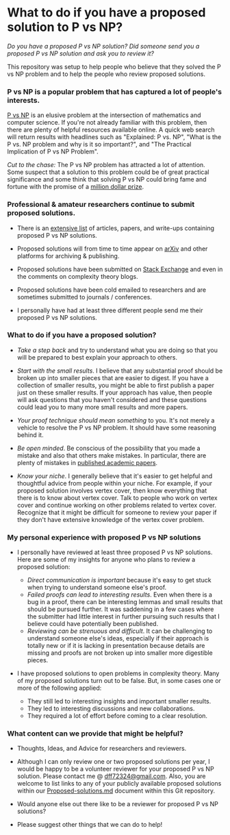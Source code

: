 # What to do if you have a proposed solution to P vs NP? 

*Do you have a proposed P vs NP solution?  Did someone send you a proposed P vs NP solution and ask you to review it?*

This repository was setup to help people who believe that they solved the P vs NP problem and to help the people who review proposed solutions.

### P vs NP is a popular problem that has captured a lot of people's interests.

[P vs NP](https://en.wikipedia.org/wiki/P_versus_NP_problem) is an elusive problem at the intersection of mathematics and computer science.  If you're not already familiar with this problem, then there are plenty of helpful resources available online.  A quick web search will return results with headlines such as "Explained: P vs. NP", "What is the P vs. NP problem and why is it so important?", and "The Practical Implication of P vs NP Problem".

*Cut to the chase:* The P vs NP problem has attracted a lot of attention.  Some suspect that a solution to this problem could be of great practical significance and some think that solving P vs NP could bring fame and fortune with the promise of a [million dollar prize](http://www.claymath.org/millennium-problems/p-vs-np-problem).

### Professional & amateur researchers continue to submit proposed solutions.

- There is an [extensive list](https://www.win.tue.nl/~gwoegi/P-versus-NP.htm) of articles, papers, and write-ups containing proposed P vs NP solutions.

- Proposed solutions will from time to time appear on [arXiv](https://arxiv.org/) and other platforms for archiving & publishing.

- Proposed solutions have been submitted on [Stack Exchange](https://cstheory.stackexchange.com/) and even in the comments on complexity theory blogs.

- Proposed solutions have been cold emailed to researchers and are sometimes submitted to journals / conferences.

- I personally have had at least three different people send me their proposed P vs NP solutions.

### What to do if you have a proposed solution?

- *Take a step back* and try to understand what you are doing so that you will be prepared to best explain your approach to others.

- *Start with the small results*.  I believe that any substantial proof should be broken up into smaller pieces that are easier to digest.  If you have a collection of smaller results, you might be able to first publish a paper just on these smaller results.  If your approach has value, then people will ask questions that you haven't considered and these questions could lead you to many more small results and more papers.

- *Your proof technique should mean something* to you.  It's not merely a vehicle to resolve the P vs NP problem.  It should have some reasoning behind it.

- *Be open minded*.  Be conscious of the possibility that you made a mistake and also that others make mistakes.  In particular, there are plenty of mistakes in [published academic papers](https://academia.stackexchange.com/questions/48224/how-common-is-it-for-a-paper-to-be-wrong).

- *Know your niche*.  I generally believe that it's easier to get helpful and thoughtful advice from people within your niche.  For example, if your proposed solution involves vertex cover, then know everything that there is to know about vertex cover.  Talk to people who work on vertex cover and continue working on other problems related to vertex cover.  Recognize that it might be difficult for someone to review your paper if they don't have extensive knowledge of the vertex cover problem.
        
### My personal experience with proposed P vs NP solutions

- I personally have reviewed at least three proposed P vs NP solutions.  Here are some of my insights for anyone who plans to review a proposed solution:
  - *Direct communication is important* because it's easy to get stuck when trying to understand someone else's proof.
  - *Failed proofs can lead to interesting results*.  Even when there is a bug in a proof, there can be interesting lemmas and small results that should be pursued further.  It was saddening in a few cases where the submitter had little interest in further pursuing such results that I believe could have potentially been published.
  - *Reviewing can be strenuous and difficult*.  It can be challenging to understand someone else's ideas, especially if their approach is totally new or if it is lacking in presentation because details are missing and proofs are not broken up into smaller more digestible pieces.

- I have proposed solutions to open problems in complexity theory.  Many of my proposed solutions turn out to be false.  But, in some cases one or more of the following applied:
  - They still led to interesting insights and important smaller results.
  - They led to interesting discussions and new collaborations.
  - They required a lot of effort before coming to a clear resolution.
  
<!---
- Several complexity theorists that I have communicated with have expressed to me that they receive proposed P vs NP solutions for review. I once had the privileged to have lunch across from [Stephen Cook](https://en.wikipedia.org/wiki/Stephen_Cook) at a research forum.  He confirmed to me that he has received many proposed P vs NP solutions over the years.

### What is the purpose of this repository?

- This repo is meant to be a resource for people who work on the P vs NP problem.

- This repo is only helpful if people use it and contribute to it.  All are welcome to share ideas and get involved.

- This repo contains some personal opinions and the content is subject to change over time.  Please be respectful and if you have any issues with the content, please feel free to create an issue or submit a pull request.

-->

### What content can we provide that might be helpful?

- Thoughts, Ideas, and Advice for researchers and reviewers.

- Although I can only review one or two proposed solutions per year, I would be happy to be a volunteer reviewer for your proposed P vs NP solution.  Please contact me @ [dff72324@gmail.com](mailto:dff72324@gmail.com).  Also, you are welcome to list links to any of your publicly available proposed solutions within our [Proposed-solutions.md](https://github.com/MichaelWehar/P-vs-NP-Community/blob/master/Proposed-solutions.md) document within this Git repository.

- Would anyone else out there like to be a reviewer for proposed P vs NP solutions?

- Please suggest other things that we can do to help!
